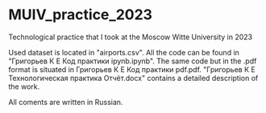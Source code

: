 # MUIV_practice_2023
Technological practice that I took at the Moscow Witte  University in 2023

Used dataset is located in "airports.csv".
All the code can be found in "Григорьев К Е Код практики ipynb.ipynb".
The same code but in the .pdf format is situated in Григорьев К Е Код практики pdf.pdf.
"Григорьев К Е Технологическая практика Отчёт.docx" contains a detailed description of the work.

All coments are written in Russian.
